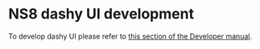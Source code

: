# NS8 dashy UI development

To develop dashy UI please refer to [this section of the Developer manual](https://nethserver.github.io/ns8-core/ui/modules/#module-ui-development).
